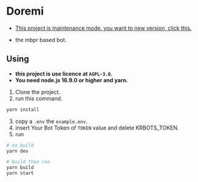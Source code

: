 # Doremi

- [This project is maintenance mode. you want to new version, click this.](https://github.com/Migan-Studio/Doremi-next/tree/develop)

- the mbpr based bot.

## Using

- **this project is use licence at `AGPL-3.0`.**
- **You need node.js 16.9.0 or higher and yarn.**

1. Clone the project.
2. run this command.

```sh
yarn install
```

3. copy a `.env` the `example.env`.
4. insert Your Bot Token of `TOKEN` value and delete KRBOTS_TOKEN.
5. run

```sh
# no build
yarn dev

# build then run
yarn build
yarn start
```
